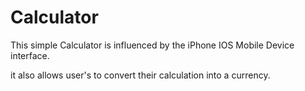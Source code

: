 # Calculator

This simple Calculator is influenced by the iPhone IOS Mobile Device interface. 

it also allows user's to convert their calculation into a currency.
